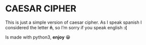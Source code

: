 ﻿# CAESAR CIPHER

This is just a simple version of caesar cipher. As I speak spanish I considered the letter **ñ**, so I’m sorry if you speak english **:(**

Is made with python3, **enjoy** 😁
